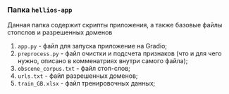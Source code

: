 ### Папка ```hellios-app```

Данная папка содержит скрипты приложения, а также базовые файлы стопслов и разрешенных доменов

1. ```app.py``` - файл для запуска приложение на Gradio;
2. ```preprocess.py``` - файл очистки и подсчета признаков (что и для чего нужно, описано в комменатриях внутри самого файла);
3. ```obscene_corpus.txt``` - файл стоп-слов;
4. ```urls.txt``` - файл разрешенных доменов;
5. ```train_GB.xlsx``` - файл тренировочных данных;
